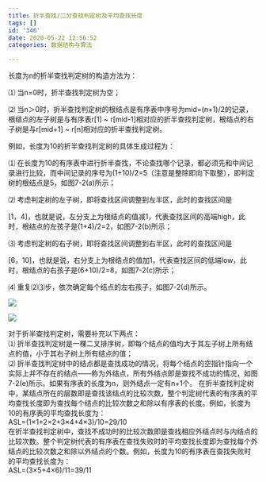 ```yaml
---
title: 折半查找/二分查找判定树及平均查找长度
tags: []
id: '346'
date: 2020-05-22 12:56:52
categories: 数据结构与算法

---
```


长度为n的折半查找判定树的构造方法为：

⑴ 当n=0时，折半查找判定树为空；

⑵ 当n＞0时，折半查找判定树的根结点是有序表中序号为mid=(n+1)/2的记录，根结点的左子树是与有序表r\[1\] ~ r\[mid-1\]相对应的折半查找判定树，根结点的右子树是与r\[mid+1\] ~ r\[n\]相对应的折半查找判定树。

例如，长度为10的折半查找判定树的具体生成过程为：

⑴ 在长度为10的有序表中进行折半查找，不论查找哪个记录，都必须先和中间记录进行比较，而中间记录的序号为(1+10)/2=5（注意是整除即向下取整），即判定树的根结点是5，如图7-2(a)所示；

⑵ 考虑判定树的左子树，即将查找区间调整到左半区，此时的查找区间是

\[1，4\]，也就是说，左分支上为根结点的值减1，代表查找区间的高端high，此时，根结点的左孩子是(1+4)/2=2，如图7-2(b)所示；

⑶ 考虑判定树的右子树，即将查找区间调整到右半区，此时的查找区间是

\[6，10\]，也就是说，右分支上为根结点的值加1，代表查找区间的低端low，此时，根结点的右孩子是(6+10)/2=8，如图7-2(c)所示；

⑷ 重复⑵⑶步，依次确定每个结点的左右孩子，如图7-2(d)所示。

![](https://img-blog.csdn.net/20160108180718291?watermark/2/text/aHR0cDovL2Jsb2cuY3Nkbi5uZXQv/font/5a6L5L2T/fontsize/400/fill/I0JBQkFCMA==/dissolve/70/gravity/Center)

![](https://img-blog.csdn.net/20160108181550336?watermark/2/text/aHR0cDovL2Jsb2cuY3Nkbi5uZXQv/font/5a6L5L2T/fontsize/400/fill/I0JBQkFCMA==/dissolve/70/gravity/Center)

对于折半查找判定树，需要补充以下两点：   
⑴ 折半查找判定树是一棵二叉排序树，即每个结点的值均大于其左子树上所有结点的值，小于其右子树上所有结点的值；   
⑵ 折半查找判定树中的结点都是查找成功的情况，将每个结点的空指针指向一个实际上并不存在的结点——称为外结点，所有外结点即是查找不成功的情况，如图7-2(e)所示。如果有序表的长度为n，则外结点一定有n+1个。 在折半查找判定树中，某结点所在的层数即是查找该结点的比较次数，整个判定树代表的有序表的平均查找长度即为查找每个结点的比较次数之和除以有序表的长度。例如，长度为10的有序表的平均查找长度为：   
ASL=(1×1+2×2+3×4+4×3)/10=29/10   
在折半查找判定树中，查找不成功时的比较次数即是查找相应外结点时与内结点的比较次数。整个判定树代表的有序表在查找失败时的平均查找长度即为查找每个外结点的比较次数之和除以外结点的个数。例如，长度为10的有序表在查找失败时的平均查找长度为：   
ASL=(3×5+4×6)/11=39/11